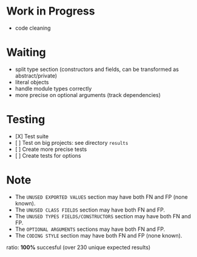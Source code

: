 # Work in Progress
- code cleaning

# Waiting
- split type section (constructors and fields, can be transformed as abstract/private)
- literal objects
- handle module types correctly
- more precise on optional arguments (track dependencies)


# Testing
- \[X\] Test suite
- \[ \] Test on big projects: see directory `results`
- \[ \] Create more precise tests
- \[ \] Create tests for options


# Note
- The `UNUSED EXPORTED VALUES` section may have both FN and FP (none known).
- The `UNUSED CLASS FIELDS` section may have both FN and FP.
- The `UNUSED TYPES FIELDS/CONSTRUCTORS` section may have both FN and FP.
- The `OPTIONAL ARGUMENTS` sections may have both FN and FP.
- The `CODING STYLE` section may have both FN and FP (none known).

ratio: **100%** succesful (over 230 unique expected results)
